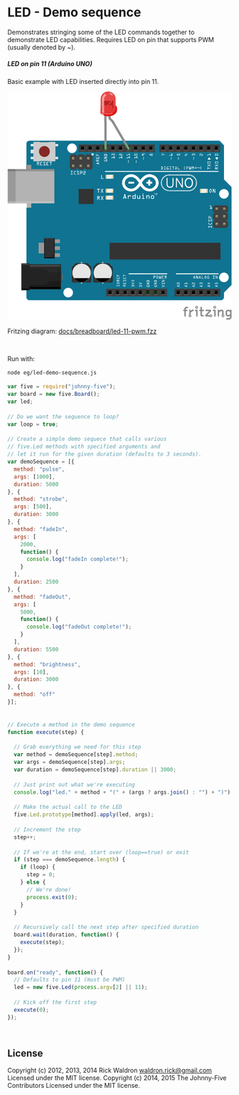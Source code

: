<!--remove-start-->

# LED - Demo sequence

<!--remove-end-->


Demonstrates stringing some of the LED commands together to demonstrate LED capabilities. Requires LED on pin that supports PWM (usually denoted by ~).





##### LED on pin 11 (Arduino UNO)


Basic example with LED inserted directly into pin 11.


![docs/breadboard/led-11-pwm.png](breadboard/led-11-pwm.png)<br>

Fritzing diagram: [docs/breadboard/led-11-pwm.fzz](breadboard/led-11-pwm.fzz)

&nbsp;




Run with:
```bash
node eg/led-demo-sequence.js
```


```javascript
var five = require("johnny-five");
var board = new five.Board();
var led;

// Do we want the sequence to loop?
var loop = true;

// Create a simple demo sequece that calls various
// five.Led methods with specified arguments and
// let it run for the given duration (defaults to 3 seconds).
var demoSequence = [{
  method: "pulse",
  args: [1000],
  duration: 5000
}, {
  method: "strobe",
  args: [500],
  duration: 3000
}, {
  method: "fadeIn",
  args: [
    2000,
    function() {
      console.log("fadeIn complete!");
    }
  ],
  duration: 2500
}, {
  method: "fadeOut",
  args: [
    5000,
    function() {
      console.log("fadeOut complete!");
    }
  ],
  duration: 5500
}, {
  method: "brightness",
  args: [10],
  duration: 3000
}, {
  method: "off"
}];


// Execute a method in the demo sequence
function execute(step) {

  // Grab everything we need for this step
  var method = demoSequence[step].method;
  var args = demoSequence[step].args;
  var duration = demoSequence[step].duration || 3000;

  // Just print out what we're executing
  console.log("led." + method + "(" + (args ? args.join() : "") + ")");

  // Make the actual call to the LED
  five.Led.prototype[method].apply(led, args);

  // Increment the step
  step++;

  // If we're at the end, start over (loop==true) or exit
  if (step === demoSequence.length) {
    if (loop) {
      step = 0;
    } else {
      // We're done!
      process.exit(0);
    }
  }

  // Recursively call the next step after specified duration
  board.wait(duration, function() {
    execute(step);
  });
}

board.on("ready", function() {
  // Defaults to pin 11 (must be PWM)
  led = new five.Led(process.argv[2] || 11);

  // Kick off the first step
  execute(0);
});

```








&nbsp;

<!--remove-start-->

## License
Copyright (c) 2012, 2013, 2014 Rick Waldron <waldron.rick@gmail.com>
Licensed under the MIT license.
Copyright (c) 2014, 2015 The Johnny-Five Contributors
Licensed under the MIT license.

<!--remove-end-->
